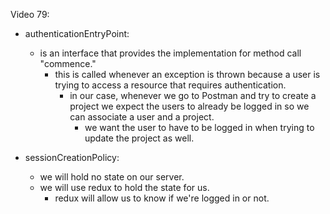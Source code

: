 Video 79:

- authenticationEntryPoint:
    - is an interface that provides the implementation for method call "commence."
        - this is called whenever an exception is thrown because a user is trying to access a resource that requires 
        authentication.
            - in our case, whenever we go to Postman and try to create a project we expect the users to already be 
            logged in so we can associate a user and a project.
                - we want the user to have to be logged in when trying to update the project as well.
             
- sessionCreationPolicy:
    - we will hold no state on our server.
    - we will use redux to hold the state for us.
        - redux will allow us to know if we're logged in or not.
